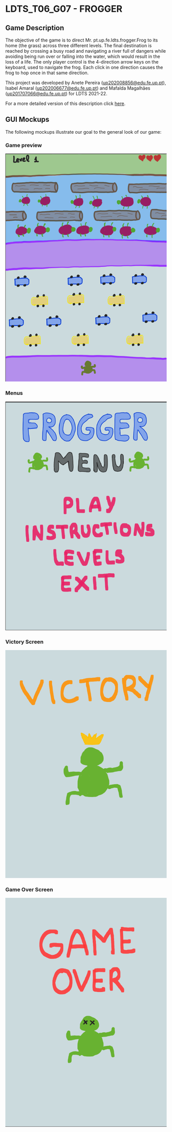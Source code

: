 # LDTS_T06_G07 - FROGGER

## Game Description

The objective of the game is to direct Mr. pt.up.fe.ldts.frogger.Frog to its home (the grass) across three different levels. The final destination is reached by crossing a busy road and navigating a river full of dangers while avoiding being run over or falling into the water, which would result in the loss of a life. The only player control is the 4-direction arrow keys on the keyboard, used to navigate the frog. Each click in one direction causes the frog to hop once in that same direction.

This project was developed by Anete Pereira (up202008856@edu.fe.up.pt), Isabel Amaral (up202006677@edu.fe.up.pt) and Mafalda Magalhães (up201707066@edu.fe.up.pt) for LDTS 2021-22.

For a more detailed version of this description click [here](./docs/README.md).

## GUI Mockups

The following mockups illustrate our goal to the general look of our game:

### Game preview
![](./docs/images/game.png)

### Menus
![](./docs/images/menu.png)

### Victory Screen
![](./docs/images/victory.png)

### Game Over Screen
![](./docs/images/gameOver.png)
